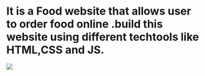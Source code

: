
<h1>It is a Food website that allows user to order food online .build this website using different techtools like HTML,CSS and JS.</h1>
<img src="https://encrypted-tbn1.gstatic.com/images?q=tbn:ANd9GcRBv-AW4urhDNvxaW4aLeTbRiZxLYLVlLeuS1FU3wQdjLo2MUC0"/>
